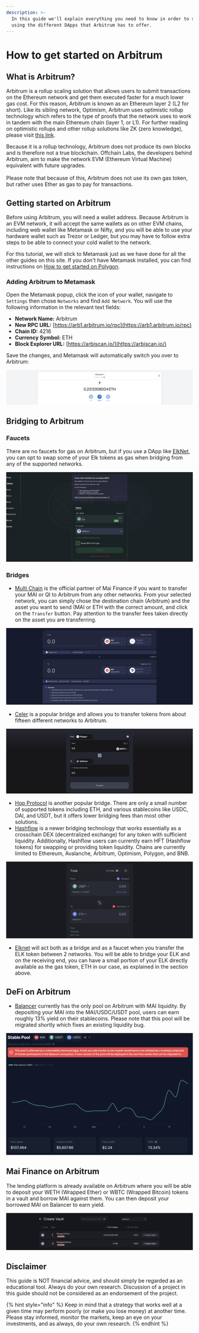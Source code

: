 ```yaml
---
description: >-
  In this guide we'll explain everything you need to know in order to start
  using the different DApps that Arbitrum has to offer.
---
```


# How to get started on Arbitrum

## What is Arbitrum?

Arbitrum is a rollup scaling solution that allows users to submit transactions on the Ethereum network and get them executed faster for a much lower gas cost. For this reason, Arbitrum is known as an Ethereum layer 2 (L2 for short). Like its sibling network, Optimism, Arbitrum uses optimistic rollup technology which refers to the type of proofs that the network uses to work in tandem with the main Ethereum chain (layer 1, or L1). For further reading on optimistic rollups and other rollup solutions like ZK (zero knowledge), please visit [this link](https://support.deversifi.com/en/article/deversifi-what-is-the-difference-between-zk-rollup-and-optimistic-rollup-3gf3bw/).

Because it is a rollup technology, Arbitrum does not produce its own blocks and is therefore not a true blockchain. Offchain Labs, the developers behind Arbitrum, aim to make the network EVM (Ethereum Virtual Machine) equivalent with future upgrades.\
\
Please note that because of this, Arbitrum does not use its own gas token, but rather uses Ether as gas to pay for transactions.

## Getting started on Arbitrum

Before using Arbitrum, you will need a wallet address. Because Arbitrum is an EVM network, it will accept the same wallets as on other EVM chains, including web wallet like Metamask or Nifty, and you will be able to use your hardware wallet such as Trezor or Ledger, but you may have to follow extra steps to be able to connect your cold wallet to the network.

For this tutorial, we will stick to Metamask just as we have done for all the other guides on this site. If you don't have Metamask installed, you can find instructions on [How to get started on Polygon](../polygon/how-to-get-started-on-polygon.md).

### Adding Arbitrum to Metamask

Open the Metamask popup, click the icon of your wallet, navigate to `Settings` then chose `Networks` and find `Add Network`. You will use the following information in the relevant text fields:

* **Network Name:** Arbitrum
* **New RPC URL:** [https://arb1.arbitrum.io/rpc](https://arb1.arbitrum.io/rpc)
* **Chain ID:** 4216
* **Currency Symbol:** ETH
* **Block Explorer URL:** [https://arbiscan.io/](https://arbiscan.io/)

Save the changes, and Metamask will automatically switch you over to Arbitrum:

![](<../../.gitbook/assets/Screen Shot 2022-06-17 at 10.27.21 PM.png>)

## Bridging to Arbitrum

### Faucets

There are no faucets for gas on Arbitrum, but if you use a DApp like [ElkNet](https://app.elk.finance/#/elknet), you can opt to swap some of your Elk tokens as gas when bridging from any of the supported networks.

![](<../../.gitbook/assets/Screen Shot 2022-06-17 at 10.31.52 PM.png>)

### Bridges

* [Multi Chain](https://app.multichain.org/#/router) is the official partner of Mai Finance if you want to transfer your MAI or QI to Arbitrum from any other networks. From your selected network, you can simply chose the destination chain (Arbitrum) and the asset you want to send (MAI or ETH with the correct amount, and click on the `Transfer` button. Pay attention to the transfer fees taken directly on the asset you are transferring.

![](<../../.gitbook/assets/Screen Shot 2022-06-17 at 10.33.02 PM.png>)

* [Celer](https://cbridge.celer.network/#/transfer) is a popular bridge and allows you to transfer tokens from about fifteen different networks to Arbitrum.

![](<../../.gitbook/assets/Screen Shot 2022-06-17 at 10.35.44 PM.png>)

* [Hop Protocol](https://app.hop.exchange/#/send?token=ETH\&sourceNetwork=polygon\&destNetwork=optimism) is another popular bridge. There are only a small number of supported tokens including ETH, and various stablecoins like USDC, DAI, and USDT, but it offers lower bridging fees than most other solutions.
* [Hashflow](https://app.hashflow.com/) is a newer bridging technology that works essentially as a crosschain DEX (decentralized exchange) for any token with sufficient liquidity. Additionally, Hashflow users can currently earn HFT (Hashflow tokens) for swapping or providing token liquidity. Chains are currently limited to Ethereum, Avalanche, Arbitrum, Optimism, Polygon, and BNB.

![](<../../.gitbook/assets/Screen Shot 2022-06-17 at 9.51.25 PM.png>)

* [Elknet](https://app.elk.finance/#/elknet) will act both as a bridge and as a faucet when you transfer the ELK token between 2 networks. You will be able to bridge your ELK and on the receiving end, you can have a small portion of your ELK directly available as the gas token, ETH in our case, as explained in the section above.

## DeFi on Arbitrum

* [Balancer](https://arbitrum.balancer.fi/#/pool/0x0510ccf9eb3ab03c1508d3b9769e8ee2cfd6fdcf00000000000000000000005d) currently has the only pool on Arbitrum with MAI liquidity. By depositing your MAI into the MAI/USDC/USDT pool, users can earn roughly 13% yield on their stablecoins. Please note that this pool will be migrated shortly which fixes an existing liquidity bug.

![](<../../.gitbook/assets/Screen Shot 2022-06-17 at 10.43.57 PM.png>)

## Mai Finance on Arbitrum

The lending platform is already available on Arbitrum where you will be able to deposit your WETH (Wrapped Ether) or WBTC (Wrapped Bitcoin) tokens in a vault and borrow MAI against them. You can then deposit your borrowed MAI on Balancer to earn yield.

![](<../../.gitbook/assets/Screen Shot 2022-06-17 at 10.38.15 PM.png>)

## Disclaimer

This guide is NOT financial advice, and should simply be regarded as an educational tool. Always do your own research. Discussion of a project in this guide should not be considered as an endorsement of the project.

{% hint style="info" %}
Keep in mind that a strategy that works well at a given time may perform poorly (or make you lose money) at another time. Please stay informed, monitor the markets, keep an eye on your investments, and as always, do your own research.
{% endhint %}

